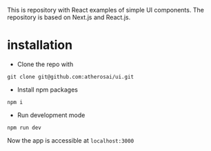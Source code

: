 This is repository with React examples of simple UI components. The repository is based on Next.js and React.js. 

# installation

* Clone the repo with
```
git clone git@github.com:atherosai/ui.git
```
* Install npm packages
```
npm i 
```
* Run development mode
```
npm run dev
```

Now the app is accessible at ```localhost:3000```




